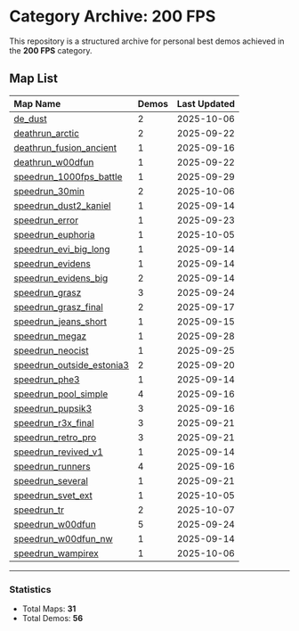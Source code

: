 # Category Archive: 200 FPS

This repository is a structured archive for personal best demos achieved in the **200 FPS** category.

## Map List

| Map Name | Demos | Last Updated |
| :--- | :---- | :--- |
| [de_dust](./de_dust) | 2 | 2025-10-06 |
| [deathrun_arctic](./deathrun_arctic) | 2 | 2025-09-22 |
| [deathrun_fusion_ancient](./deathrun_fusion_ancient) | 1 | 2025-09-16 |
| [deathrun_w00dfun](./deathrun_w00dfun) | 1 | 2025-09-22 |
| [speedrun_1000fps_battle](./speedrun_1000fps_battle) | 1 | 2025-09-29 |
| [speedrun_30min](./speedrun_30min) | 2 | 2025-10-06 |
| [speedrun_dust2_kaniel](./speedrun_dust2_kaniel) | 1 | 2025-09-14 |
| [speedrun_error](./speedrun_error) | 1 | 2025-09-23 |
| [speedrun_euphoria](./speedrun_euphoria) | 1 | 2025-10-05 |
| [speedrun_evi_big_long](./speedrun_evi_big_long) | 1 | 2025-09-14 |
| [speedrun_evidens](./speedrun_evidens) | 1 | 2025-09-14 |
| [speedrun_evidens_big](./speedrun_evidens_big) | 2 | 2025-09-14 |
| [speedrun_grasz](./speedrun_grasz) | 3 | 2025-09-24 |
| [speedrun_grasz_final](./speedrun_grasz_final) | 2 | 2025-09-17 |
| [speedrun_jeans_short](./speedrun_jeans_short) | 1 | 2025-09-15 |
| [speedrun_megaz](./speedrun_megaz) | 1 | 2025-09-28 |
| [speedrun_neocist](./speedrun_neocist) | 1 | 2025-09-25 |
| [speedrun_outside_estonia3](./speedrun_outside_estonia3) | 2 | 2025-09-20 |
| [speedrun_phe3](./speedrun_phe3) | 1 | 2025-09-14 |
| [speedrun_pool_simple](./speedrun_pool_simple) | 4 | 2025-09-16 |
| [speedrun_pupsik3](./speedrun_pupsik3) | 3 | 2025-09-16 |
| [speedrun_r3x_final](./speedrun_r3x_final) | 3 | 2025-09-21 |
| [speedrun_retro_pro](./speedrun_retro_pro) | 3 | 2025-09-21 |
| [speedrun_revived_v1](./speedrun_revived_v1) | 1 | 2025-09-14 |
| [speedrun_runners](./speedrun_runners) | 4 | 2025-09-16 |
| [speedrun_several](./speedrun_several) | 1 | 2025-09-21 |
| [speedrun_svet_ext](./speedrun_svet_ext) | 1 | 2025-10-05 |
| [speedrun_tr](./speedrun_tr) | 2 | 2025-10-07 |
| [speedrun_w00dfun](./speedrun_w00dfun) | 5 | 2025-09-24 |
| [speedrun_w00dfun_nw](./speedrun_w00dfun_nw) | 1 | 2025-09-14 |
| [speedrun_wampirex](./speedrun_wampirex) | 1 | 2025-10-06 |

---

### Statistics
- Total Maps: **31**
- Total Demos: **56**